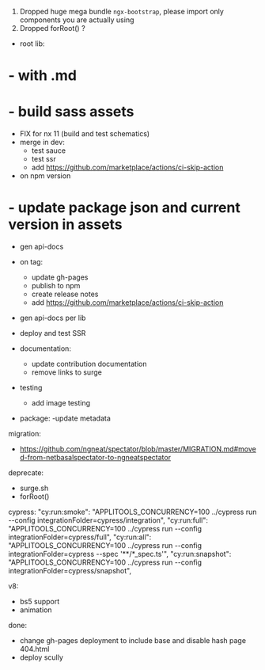 1. Dropped huge mega bundle `ngx-bootstrap`, please import only components you are actually using
2. Dropped forRoot() ?

- root lib:
#  - with .md
#  - build sass assets
  - FIX for nx 11 (build and test schematics) 
- merge in dev:
  - test sauce
  - test ssr 
  - add https://github.com/marketplace/actions/ci-skip-action
- on npm version
#  - update package json and current version in assets 
  - gen api-docs
- on tag:
  - update gh-pages
  - publish to npm
  - create release notes
  - add https://github.com/marketplace/actions/ci-skip-action
- gen api-docs per lib
- deploy and test SSR
  
- documentation:
  - update contribution documentation
  - remove links to surge

- testing
  - add image testing

- package:
  -update metadata

migration:
  - https://github.com/ngneat/spectator/blob/master/MIGRATION.md#moved-from-netbasalspectator-to-ngneatspectator

deprecate:
- surge.sh
- forRoot()

cypress:
  "cy:run:smoke": "APPLITOOLS_CONCURRENCY=100 ../cypress run --config integrationFolder=cypress/integration",
  "cy:run:full": "APPLITOOLS_CONCURRENCY=100 ../cypress run --config integrationFolder=cypress/full",
  "cy:run:all": "APPLITOOLS_CONCURRENCY=100 ../cypress run --config integrationFolder=cypress --spec '**/*_spec.ts'",
  "cy:run:snapshot": "APPLITOOLS_CONCURRENCY=100 ../cypress run --config integrationFolder=cypress/snapshot",

v8:
- bs5 support
- animation

done:
- change gh-pages deployment to include base and disable hash page 404.html
- deploy scully
  
